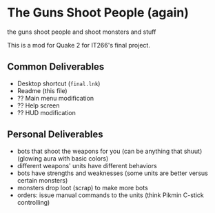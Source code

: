 # The Guns Shoot People (again)

the guns shoot people and shoot monsters and stuff

This is a mod for Quake 2 for IT266's final project.

## Common Deliverables
* Desktop shortcut (`final.lnk`)
* Readme (this file)
* ?? Main menu modification
* ?? Help screen
* ?? HUD modification

## Personal Deliverables
* bots that shoot the weapons for you (can be anything that shuut) (glowing aura with basic colors)
* different weapons' units have different behaviors
* bots have strengths and weaknesses (some units are better versus certain monsters)
* monsters drop loot (scrap) to make more bots
* orders: issue manual commands to the units (think Pikmin C-stick controlling)
